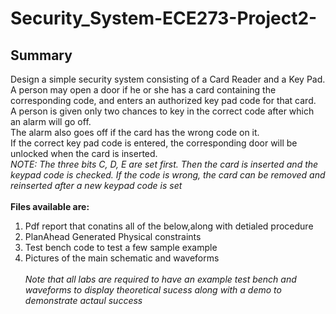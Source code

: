 # Security_System-ECE273-Project2-
## Summary
Design a simple security system consisting of a Card Reader and a Key Pad. <br>
A person may open a door if he or she has a card containing the corresponding code, and enters an authorized key pad code for that card. <br>
A person is given only two chances to key in the correct code after which an alarm will go off. <br>
The alarm also goes off if the card has the wrong code on it. <br>
If the correct key pad code is entered, the corresponding door will be unlocked when the card is inserted. <br>
_NOTE: The three bits C, D, E are set first. Then the card is inserted and the keypad code is checked. If the code is wrong, the card can be removed and reinserted after a new keypad code is set_ <br> <br>
**Files available are:**<br>
  1) Pdf report that conatins all of the below,along with detialed procedure <br>
  2) PlanAhead Generated Physical constraints <br>
  3) Test bench code to test a few sample example <br>
  4) Pictures of the main schematic and waveforms <br> <br>
_Note that all labs are required to have an example test bench and waveforms to display theoretical sucess along with a demo to demonstrate actaul success_
